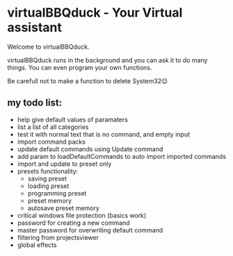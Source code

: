 # virtualBBQduck - Your Virtual assistant
Welcome to virtualBBQduck.

virtualBBQduck runs in the background and you can ask it to do many things.
You can even program your own functions.

Be carefull not to make a function to delete System32😉

## my todo list:
- help give default values of paramaters
- list a list of all categories
- test it with normal text that is no command, and empty input
- import command packs
- update default commands using Update command
- add param to loadDefaultCommands to auto import imported commands
- import and update to preset only
- presets functionality:
    - saving preset
    - loading preset
    - programming preset
    - preset memory
    - autosave preset memory
- critical windows file protection (basics work)
- password for creating a new command
- master password for overwriting default command
- filtering from projectsviewer
- global effects

